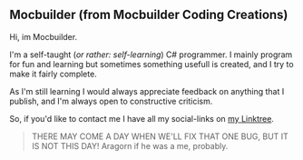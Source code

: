 ## Mocbuilder (from Mocbuilder Coding Creations)

Hi, im Mocbuilder.

I'm a self-taught (_or rather: self-learning_) C# programmer. I mainly program for fun and learning but sometimes something usefull is created, and I try to make it fairly complete.

As I'm still learning I would always appreciate feedback on anything that I publish, and I'm always open to constructive criticism.

So, if you'd like to contact me I have all my social-links on [my Linktree](https://linktr.ee/mocbuildercodingcreations). 


> THERE MAY COME A DAY WHEN WE'LL FIX THAT ONE BUG, BUT IT IS NOT THIS DAY!
                    Aragorn if he was a me, probably.
